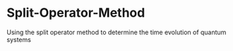 # Split-Operator-Method
Using the split operator method to determine the time evolution of quantum systems

